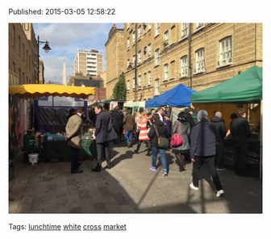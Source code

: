 


Published: 2015-03-05 12:58:22

![](112780370202-0.jpg)

Tags: [lunchtime](tag-lunchtime.md) [white](tag-white.md) [cross](tag-cross.md) [market](tag-market.md)
